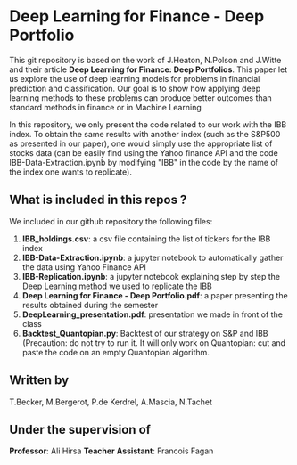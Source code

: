 # Deep Learning for Finance - Deep Portfolio

This git repository is based on the work of J.Heaton, N.Polson and J.Witte and their article **Deep Learning for Finance: Deep Portfolios**.  This paper let us explore the use of deep learning  models  for  problems  in  financial  prediction  and  classification.   Our  goal  is to  show  how  applying  deep  learning  methods  to  these  problems  can  produce  better outcomes than standard methods in finance or in Machine Learning

In this repository, we only present the code related to our work with the IBB index. To obtain the same results with another index (such as the S&P500 as presented in our paper), one would simply use the appropriate list of stocks data (can be easily find using the Yahoo finance API and the code IBB-Data-Extraction.ipynb by modifying "IBB" in the code by the name of the index one wants to replicate).

## What is included in this repos ?
We included in our github repository the following files:
1. **IBB_holdings.csv**: a csv file containing the list of tickers for the IBB index
2. **IBB-Data-Extraction.ipynb**: a jupyter notebook to automatically gather the data using Yahoo Finance API
3. **IBB-Replication.ipynb**: a jupyter notebook explaining step by step the Deep Learning method we used to replicate the IBB
4. **Deep Learning for Finance - Deep Portfolio.pdf**: a paper presenting the results obtained during the semester
5. **DeepLearning_presentation.pdf**: presentation we made in front of the class
6. **Backtest_Quantopian.py**: Backtest of our strategy on S&P and IBB (Precaution: do not try to run it. It will only work on Quantopian: cut and paste the code on an empty Quantopian algorithm.




## Written by 
T.Becker, M.Bergerot, P.de Kerdrel, A.Mascia, N.Tachet
## Under the supervision of 
**Professor**:  Ali Hirsa
**Teacher Assistant**:  Francois Fagan

